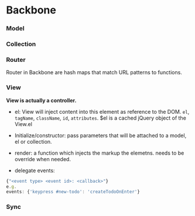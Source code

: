 # Backbone

### Model

### Collection

### Router

Router in Backbone are hash maps that match URL patterns to functions.

### View

**View is actually a controller.**

- el: View will inject content into this element as reference to the DOM. `el`,
    `tagName`, `className`, `id`, `attributes`. $el is a cached jQuery object of the View.el

- Initialize/constructor: pass parameters that will be attached to a model, el or collection.

- render: a function which injects the markup the elemetns. needs to be override when needed.

- delegate events:
``` javascript
{"<event type> <event id>: <callback>"}
e.g.
events: {'keypress #new-todo': 'createTodoOnEnter'}
```
### Sync